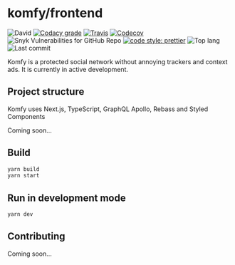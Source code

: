 # komfy/frontend

![David](https://img.shields.io/david/komfy/frontend.svg?style=flat-square)
[![Codacy grade](https://img.shields.io/codacy/grade/88b6e166fc3f48c493ffcf500281e770.svg?style=flat-square)](https://app.codacy.com/project/komfy/frontend/dashboard)
[![Travis](https://img.shields.io/travis/komfy/frontend.svg?style=flat-square)](https://travis-ci.org/komfy/frontend)
[![Codecov](https://img.shields.io/codecov/c/gh/komfy/frontend?style=flat-square)](https://codecov.io/gh/komfy/frontend)
![Snyk Vulnerabilities for GitHub Repo](https://img.shields.io/snyk/vulnerabilities/github/komfy/frontend?style=flat-square)
[![code style: prettier](https://img.shields.io/badge/code_style-prettier-ff69b4.svg?style=flat-square)](https://github.com/prettier/prettier)
![Top lang](https://img.shields.io/github/languages/top/komfy/frontend.svg?style=flat-square)
![Last commit](https://img.shields.io/github/last-commit/komfy/frontend.svg?style=flat-square)

Komfy is a protected social network without annoying trackers and context ads.
It is currently in active development.

## Project structure

Komfy uses Next.js, TypeScript, GraphQL Apollo, Rebass and Styled Components

Coming soon...

## Build

```sh
yarn build
yarn start
```

## Run in development mode

```sh
yarn dev
```

## Contributing

Coming soon...
